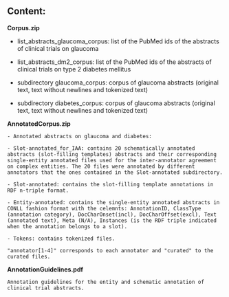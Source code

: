 ## Content:

**Corpus.zip**

- list_abstracts_glaucoma_corpus: list of the PubMed ids of the abstracts of clinical trials on glaucoma

- list_abstracts_dm2_corpus: list of the PubMed ids of the abstracts of clinical trials on type 2 diabetes mellitus

- subdirectory glaucoma_corpus: corpus of glaucoma abstracts (original text, text without newlines and tokenized text)

- subdirectory diabetes_corpus: corpus of glaucoma abstracts (original text, text without newlines and tokenized text)



**AnnotatedCorpus.zip**
```
- Annotated abstracts on glaucoma and diabetes:

- Slot-annotated_for_IAA: contains 20 schematically annotated abstracts (slot-filling templates) abstracts and their corresponding single-entity annotated files used for the inter-annotator agreement on complex entities. The 20 files were annotated by different annotators that the ones contained in the Slot-annotated subdirectory.

- Slot-annotated: contains the slot-filling template annotations in RDF n-triple format.

- Entity-annotated: contains the single-entity annotated abstracts in CONLL fashion format with the celemnts: AnnotationID, ClassType (annotation category), DocCharOnset(incl), DocCharOffset(excl), Text (annotated text), Meta (N/A), Instances (is the RDF triple indicated when the annotation belongs to a slot).

- Tokens: contains tokenized files.

"annotator[1-4]" corresponds to each annotator and "curated" to the curated files.

```


**AnnotationGuidelines.pdf**

`Annotation guidelines for the entity and schematic annotation of clinical trial abstracts.`
